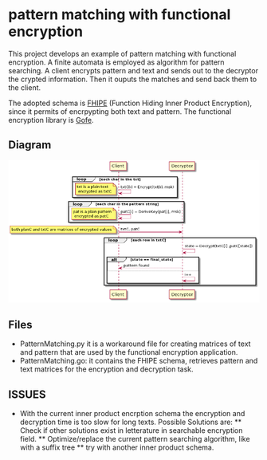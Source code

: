 # pattern matching with functional encryption

This project develops an example of pattern matching with functional encryption. A finite automata is employed as algorithm for pattern searching.
A client encrypts pattern and text and sends out to the decryptor the crypted information. Then it ouputs the matches and send back them to the client.

The adopted schema is [FHIPE](https://eprint.iacr.org/2016/440.pdf) (Function Hiding Inner Product Encryption), since it permits of encrpypting both text and pattern. 
The functional encryption library is [Gofe](https://github.com/fentec-project/gofe).


## Diagram

![](./pattern_matching.png) 

## Files
- PatternMatching.py it is a workaround file for creating matrices of text and pattern that are used by the functional encryption application. 
- PatternMatching.go: it contains the FHIPE schema, retrieves pattern and text matrices for the encryption and decryption task.   

## ISSUES
* With the current inner product encrption schema the encryption and decryption time is too slow for long texts. Possible Solutions are: 
** Check if other solutions exist in letterature in searchable encryption field. 
** Optimize/replace the current pattern searching algorithm, like with a suffix tree 
** try with another inner product schema.  


